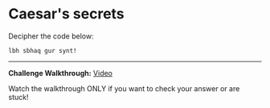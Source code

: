 # Caesar's secrets

Decipher the code below:
```
lbh sbhaq gur synt!
```

---
**Challenge Walkthrough:** [Video](https://www.loom.com/share/e8a9fdb89e1941c5b5f8e93ded49328b)

Watch the walkthrough ONLY if you want to check your answer or are stuck!
